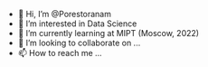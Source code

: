 - 👋 Hi, I’m @Porestoranam
- 👀 I’m interested in Data Science
- 🌱 I’m currently learning at MIPT (Moscow, 2022)
- 💞️ I’m looking to collaborate on ...
- 📫 How to reach me ...

<!---
Porestoranam/Porestoranam is a ✨ special ✨ repository because its `README.md` (this file) appears on your GitHub profile.
You can click the Preview link to take a look at your changes.
--->
